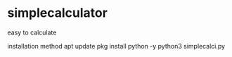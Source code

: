 # simplecalculator
easy to calculate 

installation method 
 apt update 
 pkg install python -y
 python3 simplecalci.py
